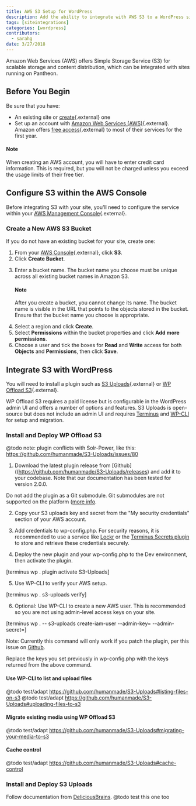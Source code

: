 ```yaml
---
title: AWS S3 Setup for WordPress
description: Add the ability to integrate with AWS S3 to a WordPress site on Pantheon
tags: [siteintegrations]
categories: [wordpress]
contributors:
  - sarahg
date: 3/27/2018
---
```


Amazon Web Services (AWS) offers Simple Storage Service (S3) for scalable storage and content distribution, which can be integrated with sites running on Pantheon.

## Before You Begin

Be sure that you have:

- An existing site or [create](https://dashboard.pantheon.io/sites/create){.external} one
- Set up an account with [Amazon Web Services (AWS)](https://aws.amazon.com/s3/){.external}. Amazon offers [free access](https://aws.amazon.com/free/){.external} to most of their services for the first year.

<div class="alert alert-info" role="alert">
<h4 class="info">Note</h4>
<p>When creating an AWS account, you will have to enter credit card information. This is required, but you will not be charged unless you exceed the usage limits of their free tier.</p></div>

## Configure S3 within the AWS Console
Before integrating S3 with your site, you'll need to configure the service within your [AWS Management Console](https://console.aws.amazon.com){.external}.

### Create a New AWS S3 Bucket
If you do not have an existing bucket for your site, create one:

1. From your [AWS Console](https://console.aws.amazon.com){.external}, click **S3**.
2. Click **Create Bucket**.
<ol start="3"><li>Enter a bucket name. The bucket name you choose must be unique across all existing bucket names in Amazon S3.

 <div class="alert alert-info" role="alert">
 <h4 class="info">Note</h4>
 <p>After you create a bucket, you cannot change its name. The bucket name is visible in the URL that points to the objects stored in the bucket. Ensure that the bucket name you choose is appropriate.</p>
 </div></li></ol>

4. Select a region and click **Create**.
5. Select **Permissions** within the bucket properties and click **Add more permissions**.
6. Choose a user and tick the boxes for **Read** and **Write** access for both **Objects** and **Permissions**, then click **Save**.

## Integrate S3 with WordPress 
You will need to install a plugin such as [S3 Uploads](https://github.com/humanmade/S3-Uploads){.external} or [WP Offload S3](https://deliciousbrains.com/wp-offload-s3/){.external}.

WP Offload S3 requires a paid license but is configurable in the WordPress admin UI and offers a number of options and features. S3 Uploads is open-source but does not include an admin UI and requires [Terminus](/docs/terminus) and [WP-CLI](/docs/wp-cli) for setup and migration.

### Install and Deploy WP Offload S3

@todo note: plugin conflicts with Solr-Power, like this: https://github.com/humanmade/S3-Uploads/issues/80

1. Download the latest plugin release from [Github]((https://github.com/humanmade/S3-Uploads/releases) and add it to your codebase. Note that our documentation has been tested for version 2.0.0.

Do not add the plugin as a Git submodule. Git submodules are not supported on the platform ([more info]((https://pantheon.io/docs/git-faq/#does-pantheon-support-git-submodules)).

2. Copy your S3 uploads key and secret from the "My security credentials" section of your AWS account.

3. Add credentials to wp-config.php. For security reasons, it is recommended to use a service like [Lockr](https://pantheon.io/docs/guides/lockr/) or the [Terminus Secrets plugin](https://github.com/pantheon-systems/terminus-secrets-plugin) to store and retrieve these credentials securely.

4. Deploy the new plugin and your wp-config.php to the Dev environment, then activate the plugin.

[terminus wp <site>.<env> plugin activate S3-Uploads]

5. Use WP-CLI to verify your AWS setup.

[terminus wp <site>.<env> s3-uploads verify]

6. Optional: Use WP-CLI to create a new AWS user. This is recommended so you are not using admin-level access keys on your site.

[terminus wp <site>.<env> -- s3-uploads create-iam-user --admin-key=<key> --admin-secret=<secret>]

Note: Currently this command will only work if you patch the plugin, per this issue on [Github](https://github.com/humanmade/S3-Uploads/issues/95#issuecomment-393989259).

Replace the keys you set previously in wp-config.php with the keys returned from the above command.

#### Use WP-CLI to list and upload files
@todo test/adapt https://github.com/humanmade/S3-Uploads#listing-files-on-s3
@todo test/adapt https://github.com/humanmade/S3-Uploads#uploading-files-to-s3

#### Migrate existing media using WP Offload S3
@todo test/adapt https://github.com/humanmade/S3-Uploads#migrating-your-media-to-s3

#### Cache control
@todo test/adapt https://github.com/humanmade/S3-Uploads#cache-control

### Install and Deploy S3 Uploads
Follow documentation from [DeliciousBrains](https://deliciousbrains.com/wp-offload-s3/doc/quick-start-guide).
@todo test this one too


